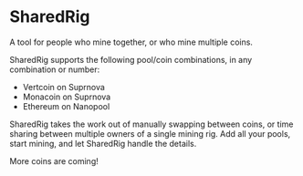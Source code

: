 # SharedRig

A tool for people who mine together, or who mine multiple coins.

SharedRig supports the following pool/coin combinations, in any combination or number:
 - Vertcoin on Suprnova
 - Monacoin on Suprnova
 - Ethereum on Nanopool

SharedRig takes the work out of manually swapping between coins, or time sharing between multiple owners of a single mining rig. Add all your pools, start mining, and let SharedRig handle the details. 

More coins are coming!
